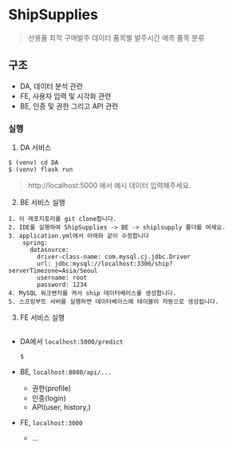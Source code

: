 # ShipSupplies
> 선용품 최적 구매발주 데이터
  품목별 발주시간 예측
  품목 분류

## 구조
 - DA, 데이터 분석 관련
 - FE, 사용자 입력 및 시각화 관련
 - BE, 인증 및 권한 그리고 API 관련

### 실행

1. DA 서비스 
```
$ (venv) cd DA
$ (venv) flask run
```
> http://localhost:5000 에서 예시 데이터 입력해주세요.

2. BE 서비스 실행
```
1. 이 레포지토리를 git clone합니다.
2. IDE를 실행하여 ShipSupplies -> BE -> shiplsupply 폴더를 여세요.
3. application.yml에서 아래와 같이 수정합니다
    spring:
      datasource:
        driver-class-name: com.mysql.cj.jdbc.Driver
        url: jdbc:mysql://localhost:3306/ship?serverTimezone=Asia/Seoul
        username: root
        password: 1234
4. MySQL 워크벤치를 켜서 ship 데이터베이스를 생성합니다.
5. 스프링부트 서버를 실행하면 데이터베이스에 테이블이 자동으로 생성됩니다.
```
3. FE 서비스 실행
```
```

 - DA에서 `localhost:5000/predict `
   ```python
   $
   ```
    
 - BE, `localhost:8080/api/...`
    - 권한(profile)
    - 인증(login)
    - API(user, history,)
    
- FE, `localhost:3000`
    - ...


